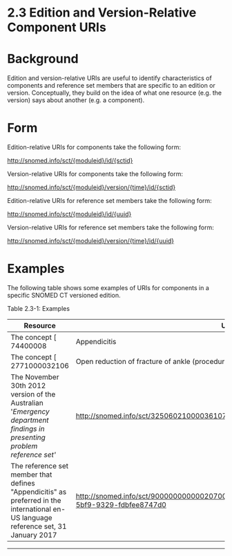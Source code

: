 # 2.3 Edition and Version-Relative Component URIs

# Background

Edition and version-relative URIs are useful to identify characteristics of components and reference set members that are specific to an edition or version. Conceptually, they build on the idea of what one resource (e.g. the version) says about another (e.g. a component).

# Form

Edition-relative URIs for components take the following form:

<http://snomed.info/sct/{moduleid}/id/{sctid}>

Version-relative URIs for components take the following form:

<http://snomed.info/sct/{moduleid}/version/{time}/id/{sctid}>

Edition-relative URIs for reference set members take the following form:

<http://snomed.info/sct/{moduleid}/id/{uuid}>

Version-relative URIs for reference set members take the following form:

<http://snomed.info/sct/{moduleid}/version/{time}/id/{uuid}>

# Examples

The following table shows some examples of URIs for components in a specific SNOMED CT versioned edition. 

Table 2.3-1: Examples

**Resource**| **URI**  
---|---  
The concept [ 74400008 | Appendicitis|](http://snomed.info/id/74400008 "74400008 | Appendicitis |") in SNOMED CT international edition, 31 January 2013| <http://snomed.info/sct/900000000000207008/version/20130131/id/74400008>  
The concept [ 2771000032106 | Open reduction of fracture of ankle (procedure)|](http://snomed.info/id/2771000032106 "2771000032106 | Open reduction of fracture of ankle \(procedure\) |") from the 20160930 Australian edition|  <http://snomed.info/sct/32506021000036107/version/20160930/id/2771000032106>  
The November 30th 2012 version of the Australian '_Emergency department findings in presenting problem reference set'_| <http://snomed.info/sct/32506021000036107/version/20121130/id/32570501000036104>  
The reference set member that defines "Appendicitis" as preferred in the international en-US language reference set, 31 January 2017| <http://snomed.info/sct/900000000000207008/version/20170131/id/7c0d7d61-c571-5bf9-9329-fdbfee8747d0>  
  
  

* * *
